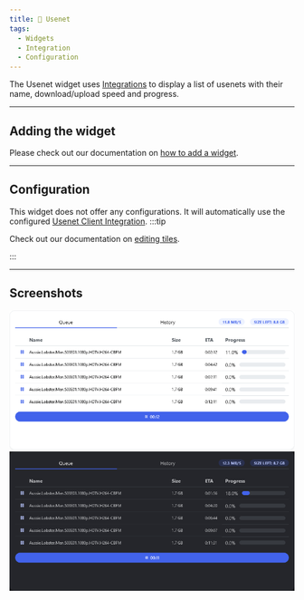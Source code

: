 ```yaml
---
title: 📁 Usenet
tags:
  - Widgets
  - Integration
  - Configuration
---
```


The Usenet widget uses [Integrations](/docs/integrations) to display a list of usenets with their name, download/upload speed and progress.

---
## Adding the widget
Please check out our documentation on [how to add a widget](/docs/introduction/after-the-installation#adding-widgets).

---

## Configuration
This widget does not offer any configurations. It will automatically use the configured [Usenet Client Integration](/docs/integrations).
:::tip

Check out our documentation on [editing tiles](/docs/introduction/after-the-installation#organizing-and-re-arranging-your-dashboard).

:::

---

## Screenshots

![usenet widget](./img/usenet/widget-usenet.png)
![usenet widget dark](./img/usenet/widget-usenet-dark.png)
